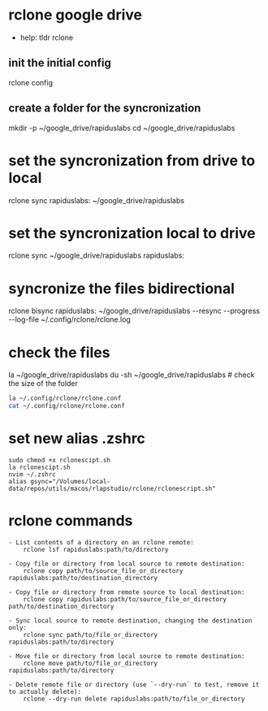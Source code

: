 # rclone google drive
- help: tldr rclone

## init the initial config
rclone config

## create a folder for the syncronization
mkdir -p ~/google_drive/rapiduslabs
cd ~/google_drive/rapiduslabs

# set the syncronization from drive to local
rclone sync rapiduslabs: ~/google_drive/rapiduslabs

# set the syncronization local to drive
rclone sync ~/google_drive/rapiduslabs rapiduslabs:

# syncronize the files bidirectional
rclone bisync rapiduslabs: ~/google_drive/rapiduslabs --resync --progress --log-file ~/.config/rclone/rclone.log

# check the files
la ~/google_drive/rapiduslabs
du -sh ~/google_drive/rapiduslabs # check the size of the folder

```bash rclone settins
la ~/.config/rclone/rclone.conf
cat ~/.config/rclone/rclone.conf
```

# set new alias .zshrc
```
sudo chmod +x rclonescipt.sh
la rclonescipt.sh
nvim ~/.zshrc
alias gsync="/Volumes/local-data/repos/utils/macos/rlapstudio/rclone/rclonescript.sh"
```

# rclone commands
```
- List contents of a directory on an rclone remote:
    rclone lsf rapiduslabs:path/to/directory

- Copy file or directory from local source to remote destination:
    rclone copy path/to/source_file_or_directory rapiduslabs:path/to/destination_directory

- Copy file or directory from remote source to local destination:
    rclone copy rapiduslabs:path/to/source_file_or_directory path/to/destination_directory

- Sync local source to remote destination, changing the destination only:
    rclone sync path/to/file_or_directory rapiduslabs:path/to/directory

- Move file or directory from local source to remote destination:
    rclone move path/to/file_or_directory rapiduslabs:path/to/directory

- Delete remote file or directory (use `--dry-run` to test, remove it to actually delete):
    rclone --dry-run delete rapiduslabs:path/to/file_or_directory
```